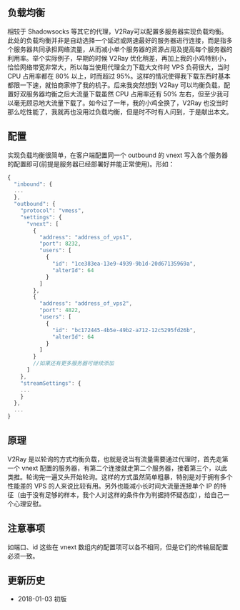 ## 负载均衡

相较于 Shadowsocks 等其它的代理，V2Ray可以配置多服务器实现负载均衡。此处的负载均衡并非是自动选择一个延迟或网速最好的服务器进行连接，而是指多个服务器共同承担网络流量，从而减小单个服务器的资源占用及提高每个服务器的利用率。举个实际例子，早期的时候 V2Ray 优化稍差，再加上我的小鸡特别小，恰恰网络带宽非常大，所以每当使用代理全力下载大文件时 VPS 负荷很大，当时 CPU 占用率都在 80% 以上，时而超过 95%。这样的情况使得我下载东西时基本都限一下速，就怕商家停了我的机子。后来我突然想到 V2Ray 可以均衡负载，配置好双服务器均衡之后大流量下载虽然 CPU 占用率还有 50% 左右，但至少我可以毫无顾忌地大流量下载了。如今过了一年，我的小鸡全换了，V2Ray 也没当时那么吃性能了，我就再也没用过负载均衡，但是时不时有人问到，于是献出本文。

## 配置

实现负载均衡很简单，在客户端配置同一个 outbound 的 vnext 写入各个服务器的配置即可(前提是服务器已经部署好并能正常使用)。形如：
```javascript
{
  "inbound": {
  ...
  },
  "outbound": {
    "protocol": "vmess",
    "settings": {
      "vnext": [
        {
          "address": "address_of_vps1",
          "port": 8232,
          "users": [
            {
              "id": "1ce383ea-13e9-4939-9b1d-20d67135969a",
              "alterId": 64
            }
          ]
        },
        {
          "address": "address_of_vps2",
          "port": 4822,
          "users": [
            {
              "id": "bc172445-4b5e-49b2-a712-12c5295fd26b",
              "alterId": 64
            }
          ]
        }
        //如果还有更多服务器可继续添加
      ]
    },
    "streamSettings": {
    ...
    }
  },
  ...
}
```

## 原理

V2Ray 是以轮询的方式均衡负载，也就是说当有流量需要通过代理时，首先走第一个 vnext 配置的服务器，有第二个连接就走第二个服务器，接着第三个，以此类推。轮询完一遍又头开始轮询。这样的方式虽然简单粗暴，特别是对于拥有多个性能差的 VPS 的人来说比较有用。另外也能减小长时间大流量连接单个 IP 的特征（由于没有足够的样本，我个人对这样的条件作为判据持怀疑态度），给自己一个心理安慰。

## 注意事项

如端口、id 这些在 vnext 数组内的配置项可以各不相同，但是它们的传输层配置必须一致。

## 更新历史

- 2018-01-03 初版
